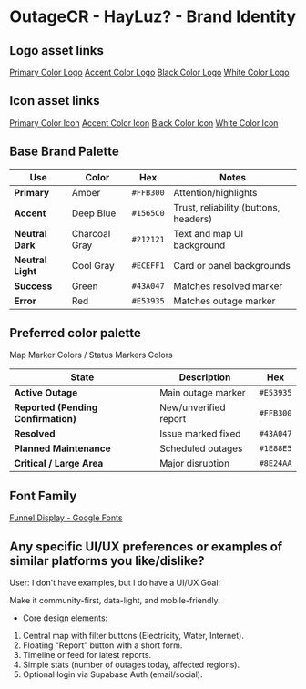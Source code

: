 # OutageCR - HayLuz? - **Brand Identity**

## Logo asset links

[Primary Color Logo](https://cuoobpgbksmjpokmzbwx.supabase.co/storage/v1/object/public/assets/assets/logo/HayLuz-logo-frame-pimarycolor-overlightsurfaces.svg)
[Accent Color Logo](https://cuoobpgbksmjpokmzbwx.supabase.co/storage/v1/object/public/assets/assets/logo/HayLuz-logo-frame-accentcolor-overdarksurfaces.svg)
[Black Color Logo](https://cuoobpgbksmjpokmzbwx.supabase.co/storage/v1/object/public/assets/assets/logo/HayLuz-logo-frame-black.svg)
[White Color Logo](https://cuoobpgbksmjpokmzbwx.supabase.co/storage/v1/object/public/assets/assets/logo/HayLuz-logo-frame-white.svg)

## Icon asset links

[Primary Color Icon](https://cuoobpgbksmjpokmzbwx.supabase.co/storage/v1/object/public/assets/assets/icon/HayLuz-icon-frame-primarycolor-overlightsurfaces.svg)
[Accent Color Icon](https://cuoobpgbksmjpokmzbwx.supabase.co/storage/v1/object/public/assets/assets/icon/HayLuz-icon-frame-accentcolor-overdarksurfaces.svg)
[Black Color Icon](https://cuoobpgbksmjpokmzbwx.supabase.co/storage/v1/object/public/assets/assets/icon/HayLuz-icon-frame-black.svg)
[White Color Icon](https://cuoobpgbksmjpokmzbwx.supabase.co/storage/v1/object/public/assets/assets/icon/HayLuz-icon-frame-white.svg)

## Base Brand Palette

| Use | Color | Hex | Notes |
|------|--------|------|------|
| **Primary** | Amber | `#FFB300` | Attention/highlights |
| **Accent** | Deep Blue | `#1565C0` | Trust, reliability (buttons, headers) |
| **Neutral Dark** | Charcoal Gray | `#212121` | Text and map UI background |
| **Neutral Light** | Cool Gray | `#ECEFF1` | Card or panel backgrounds |
| **Success** | Green | `#43A047` | Matches resolved marker |
| **Error** | Red | `#E53935` | Matches outage marker |

## Preferred color palette

Map Marker Colors / Status Markers Colors

| State | Description | Hex |
|-------|--------------|------|
| **Active Outage** | Main outage marker | `#E53935` |
| **Reported (Pending Confirmation)** | New/unverified report | `#FFB300` |
| **Resolved** | Issue marked fixed | `#43A047` |
| **Planned Maintenance** | Scheduled outages | `#1E88E5` |
| **Critical / Large Area** | Major disruption | `#8E24AA`  |

## Font Family

[Funnel Display - Google Fonts](https://fonts.google.com/specimen/Funnel+Display?preview.text=HayLuz%3F&categoryFilters=Feeling:%2FExpressive%2FCalm)

## Any specific UI/UX preferences or examples of similar platforms you like/dislike?

User: I don't have examples, but I do have a UI/UX Goal:

Make it community-first, data-light, and mobile-friendly.

- Core design elements:

1. Central map with filter buttons (Electricity, Water, Internet).
2. Floating “Report” button with a short form.
3. Timeline or feed for latest reports.
4. Simple stats (number of outages today, affected regions).
5. Optional login via Supabase Auth (email/social).
